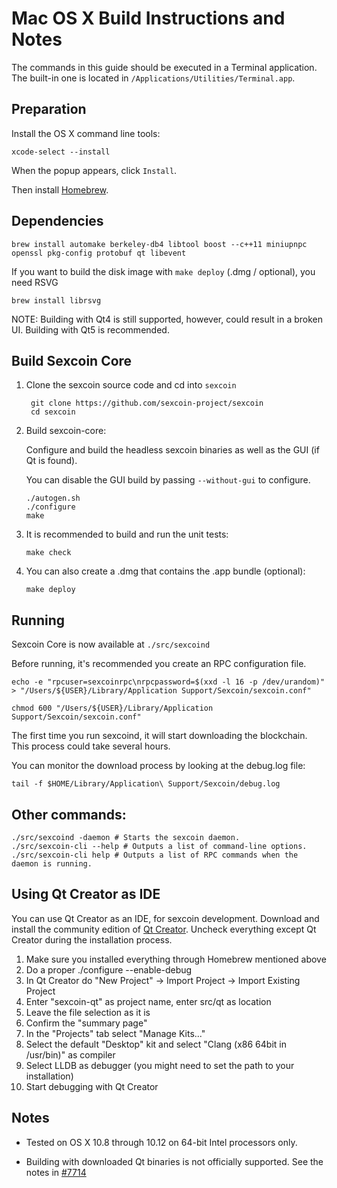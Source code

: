 Mac OS X Build Instructions and Notes
====================================
The commands in this guide should be executed in a Terminal application.
The built-in one is located in `/Applications/Utilities/Terminal.app`.

Preparation
-----------
Install the OS X command line tools:

`xcode-select --install`

When the popup appears, click `Install`.

Then install [Homebrew](https://brew.sh).

Dependencies
----------------------

    brew install automake berkeley-db4 libtool boost --c++11 miniupnpc openssl pkg-config protobuf qt libevent

If you want to build the disk image with `make deploy` (.dmg / optional), you need RSVG

    brew install librsvg

NOTE: Building with Qt4 is still supported, however, could result in a broken UI. Building with Qt5 is recommended.

Build Sexcoin Core
------------------------

1. Clone the sexcoin source code and cd into `sexcoin`

        git clone https://github.com/sexcoin-project/sexcoin
        cd sexcoin

2.  Build sexcoin-core:

    Configure and build the headless sexcoin binaries as well as the GUI (if Qt is found).

    You can disable the GUI build by passing `--without-gui` to configure.

        ./autogen.sh
        ./configure
        make

3.  It is recommended to build and run the unit tests:

        make check

4.  You can also create a .dmg that contains the .app bundle (optional):

        make deploy

Running
-------

Sexcoin Core is now available at `./src/sexcoind`

Before running, it's recommended you create an RPC configuration file.

    echo -e "rpcuser=sexcoinrpc\nrpcpassword=$(xxd -l 16 -p /dev/urandom)" > "/Users/${USER}/Library/Application Support/Sexcoin/sexcoin.conf"

    chmod 600 "/Users/${USER}/Library/Application Support/Sexcoin/sexcoin.conf"

The first time you run sexcoind, it will start downloading the blockchain. This process could take several hours.

You can monitor the download process by looking at the debug.log file:

    tail -f $HOME/Library/Application\ Support/Sexcoin/debug.log

Other commands:
-------

    ./src/sexcoind -daemon # Starts the sexcoin daemon.
    ./src/sexcoin-cli --help # Outputs a list of command-line options.
    ./src/sexcoin-cli help # Outputs a list of RPC commands when the daemon is running.

Using Qt Creator as IDE
------------------------
You can use Qt Creator as an IDE, for sexcoin development.
Download and install the community edition of [Qt Creator](https://www.qt.io/download/).
Uncheck everything except Qt Creator during the installation process.

1. Make sure you installed everything through Homebrew mentioned above
2. Do a proper ./configure --enable-debug
3. In Qt Creator do "New Project" -> Import Project -> Import Existing Project
4. Enter "sexcoin-qt" as project name, enter src/qt as location
5. Leave the file selection as it is
6. Confirm the "summary page"
7. In the "Projects" tab select "Manage Kits..."
8. Select the default "Desktop" kit and select "Clang (x86 64bit in /usr/bin)" as compiler
9. Select LLDB as debugger (you might need to set the path to your installation)
10. Start debugging with Qt Creator

Notes
-----

* Tested on OS X 10.8 through 10.12 on 64-bit Intel processors only.

* Building with downloaded Qt binaries is not officially supported. See the notes in [#7714](https://github.com/bitcoin/bitcoin/issues/7714)
